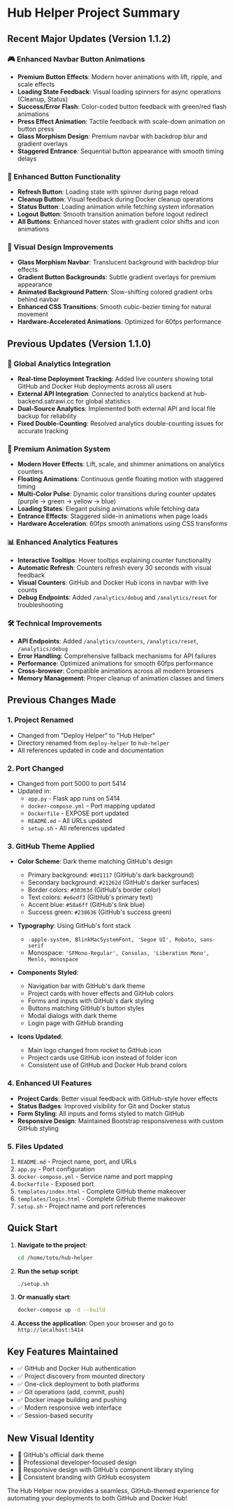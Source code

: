 # Hub Helper Project Summary

## Recent Major Updates (Version 1.1.2)

### 🎮 Enhanced Navbar Button Animations

- **Premium Button Effects**: Modern hover animations with lift, ripple, and scale effects
- **Loading State Feedback**: Visual loading spinners for async operations (Cleanup, Status)
- **Success/Error Flash**: Color-coded button feedback with green/red flash animations
- **Press Effect Animation**: Tactile feedback with scale-down animation on button press
- **Glass Morphism Design**: Premium navbar with backdrop blur and gradient overlays
- **Staggered Entrance**: Sequential button appearance with smooth timing delays

### 🔄 Enhanced Button Functionality

- **Refresh Button**: Loading state with spinner during page reload
- **Cleanup Button**: Visual feedback during Docker cleanup operations
- **Status Button**: Loading animation while fetching system information
- **Logout Button**: Smooth transition animation before logout redirect
- **All Buttons**: Enhanced hover states with gradient color shifts and icon animations

### 🎨 Visual Design Improvements

- **Glass Morphism Navbar**: Translucent background with backdrop blur effects
- **Gradient Button Backgrounds**: Subtle gradient overlays for premium appearance
- **Animated Background Pattern**: Slow-shifting colored gradient orbs behind navbar
- **Enhanced CSS Transitions**: Smooth cubic-bezier timing for natural movement
- **Hardware-Accelerated Animations**: Optimized for 60fps performance

## Previous Updates (Version 1.1.0)

### 🚀 Global Analytics Integration

- **Real-time Deployment Tracking**: Added live counters showing total GitHub and Docker Hub deployments across all users
- **External API Integration**: Connected to analytics backend at hub-backend.satrawi.cc for global statistics
- **Dual-Source Analytics**: Implemented both external API and local file backup for reliability
- **Fixed Double-Counting**: Resolved analytics double-counting issues for accurate tracking

### 🎨 Premium Animation System

- **Modern Hover Effects**: Lift, scale, and shimmer animations on analytics counters
- **Floating Animations**: Continuous gentle floating motion with staggered timing
- **Multi-Color Pulse**: Dynamic color transitions during counter updates (purple → green → yellow → blue)
- **Loading States**: Elegant pulsing animations while fetching data
- **Entrance Effects**: Staggered slide-in animations when page loads
- **Hardware Acceleration**: 60fps smooth animations using CSS transforms

### 📊 Enhanced Analytics Features

- **Interactive Tooltips**: Hover tooltips explaining counter functionality
- **Automatic Refresh**: Counters refresh every 30 seconds with visual feedback
- **Visual Counters**: GitHub and Docker Hub icons in navbar with live counts
- **Debug Endpoints**: Added `/analytics/debug` and `/analytics/reset` for troubleshooting

### 🛠️ Technical Improvements

- **API Endpoints**: Added `/analytics/counters`, `/analytics/reset`, `/analytics/debug`
- **Error Handling**: Comprehensive fallback mechanisms for API failures
- **Performance**: Optimized animations for smooth 60fps performance
- **Cross-browser**: Compatible animations across all modern browsers
- **Memory Management**: Proper cleanup of animation classes and timers

## Previous Changes Made

### 1. Project Renamed

- Changed from "Deploy Helper" to "Hub Helper"
- Directory renamed from `deploy-helper` to `hub-helper`
- All references updated in code and documentation

### 2. Port Changed

- Changed from port 5000 to port 5414
- Updated in:
  - `app.py` - Flask app runs on 5414
  - `docker-compose.yml` - Port mapping updated
  - `Dockerfile` - EXPOSE port updated
  - `README.md` - All URLs updated
  - `setup.sh` - All references updated

### 3. GitHub Theme Applied

- **Color Scheme**: Dark theme matching GitHub's design
  - Primary background: `#0d1117` (GitHub's dark background)
  - Secondary background: `#21262d` (GitHub's darker surfaces)
  - Border colors: `#30363d` (GitHub's border color)
  - Text colors: `#e6edf3` (GitHub's primary text)
  - Accent blue: `#58a6ff` (GitHub's link blue)
  - Success green: `#238636` (GitHub's success green)

- **Typography**: Using GitHub's font stack
  - `-apple-system, BlinkMacSystemFont, 'Segoe UI', Roboto, sans-serif`
  - Monospace: `'SFMono-Regular', Consolas, 'Liberation Mono', Menlo, monospace`

- **Components Styled**:
  - Navigation bar with GitHub's dark theme
  - Project cards with hover effects and GitHub colors
  - Forms and inputs with GitHub's dark styling
  - Buttons matching GitHub's button styles
  - Modal dialogs with dark theme
  - Login page with GitHub branding

- **Icons Updated**:
  - Main logo changed from rocket to GitHub icon
  - Project cards use GitHub icon instead of folder icon
  - Consistent use of GitHub and Docker Hub brand colors

### 4. Enhanced UI Features

- **Project Cards**: Better visual feedback with GitHub-style hover effects
- **Status Badges**: Improved visibility for Git and Docker status
- **Form Styling**: All inputs and forms styled to match GitHub
- **Responsive Design**: Maintained Bootstrap responsiveness with custom GitHub styling

### 5. Files Updated

1. `README.md` - Project name, port, and URLs
2. `app.py` - Port configuration
3. `docker-compose.yml` - Service name and port mapping
4. `Dockerfile` - Exposed port
5. `templates/index.html` - Complete GitHub theme makeover
6. `templates/login.html` - Complete GitHub theme makeover
7. `setup.sh` - Project name and port references

## Quick Start

1. **Navigate to the project**:

   ```bash
   cd /home/toto/hub-helper
   ```

2. **Run the setup script**:

   ```bash
   ./setup.sh
   ```

3. **Or manually start**:

   ```bash
   docker-compose up -d --build
   ```

4. **Access the application**:
   Open your browser and go to `http://localhost:5414`

## Key Features Maintained

- ✅ GitHub and Docker Hub authentication
- ✅ Project discovery from mounted directory
- ✅ One-click deployment to both platforms
- ✅ Git operations (add, commit, push)
- ✅ Docker image building and pushing
- ✅ Modern responsive web interface
- ✅ Session-based security

## New Visual Identity

- 🎨 GitHub's official dark theme
- 🚀 Professional developer-focused design
- 📱 Responsive design with GitHub's component library styling
- 🔗 Consistent branding with GitHub ecosystem

The Hub Helper now provides a seamless, GitHub-themed experience for automating your deployments to both GitHub and Docker Hub!
